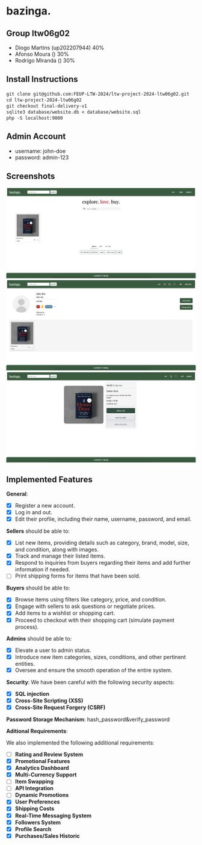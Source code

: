 # bazinga.

## Group ltw06g02

- Diogo Martins (up202207944) 40%
- Afonso Moura () 30%
- Rodrigo Miranda () 30%

## Install Instructions

    git clone git@github.com:FEUP-LTW-2024/ltw-project-2024-ltw06g02.git
    cd ltw-project-2024-ltw06g02
    git checkout final-delivery-v1
    sqlite3 database/website.db < database/website.sql
    php -S localhost:9000

## Admin Account

- username: john-doe
- password: admin-123

## Screenshots

<div>
   <img src="assets/screenshot_1.png">
   <img src="assets/screenshot_2.png">
   <img src="assets/screenshot_3.png">
</div>

## Implemented Features

**General**:

- [X] Register a new account.
- [X] Log in and out.
- [X] Edit their profile, including their name, username, password, and email.

**Sellers**  should be able to:

- [X] List new items, providing details such as category, brand, model, size, and condition, along with images.
- [X] Track and manage their listed items.
- [X] Respond to inquiries from buyers regarding their items and add further information if needed.
- [ ] Print shipping forms for items that have been sold.

**Buyers**  should be able to:

- [X] Browse items using filters like category, price, and condition.
- [X] Engage with sellers to ask questions or negotiate prices.
- [X] Add items to a wishlist or shopping cart.
- [X] Proceed to checkout with their shopping cart (simulate payment process).

**Admins**  should be able to:

- [X] Elevate a user to admin status.
- [X] Introduce new item categories, sizes, conditions, and other pertinent entities.
- [X] Oversee and ensure the smooth operation of the entire system.

**Security**:
We have been careful with the following security aspects:

- [X] **SQL injection**
- [X] **Cross-Site Scripting (XSS)**
- [X] **Cross-Site Request Forgery (CSRF)**

**Password Storage Mechanism**: hash_password&verify_password

**Aditional Requirements**:

We also implemented the following additional requirements:

- [ ] **Rating and Review System**
- [X] **Promotional Features**
- [X] **Analytics Dashboard**
- [X] **Multi-Currency Support**
- [ ] **Item Swapping**
- [ ] **API Integration**
- [ ] **Dynamic Promotions**
- [X] **User Preferences**
- [X] **Shipping Costs**
- [X] **Real-Time Messaging System**
- [X] **Followers System**
- [X] **Profile Search**
- [X] **Purchases/Sales Historic**